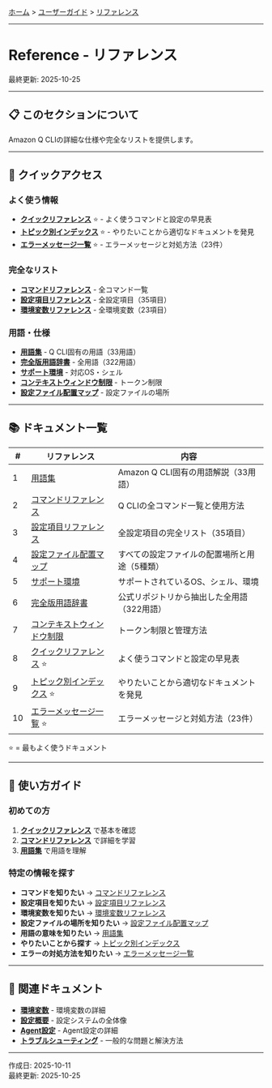 [ホーム](../../README.md) > [ユーザーガイド](../README.md) > [リファレンス](README.md)

---

# Reference - リファレンス

最終更新: 2025-10-25

---

## 📋 このセクションについて

Amazon Q CLIの詳細な仕様や完全なリストを提供します。

---

## 🚀 クイックアクセス

### よく使う情報

- **[クイックリファレンス](08_quick-reference.md)** ⭐ - よく使うコマンドと設定の早見表
- **[トピック別インデックス](09_topic-index.md)** ⭐ - やりたいことから適切なドキュメントを発見
- **[エラーメッセージ一覧](10_error-messages.md)** ⭐ - エラーメッセージと対処方法（23件）

### 完全なリスト

- **[コマンドリファレンス](02_commands.md)** - 全コマンド一覧
- **[設定項目リファレンス](03_settings-reference.md)** - 全設定項目（35項目）
- **[環境変数リファレンス](../03_configuration/06_environment-variables.md)** - 全環境変数（23項目）

### 用語・仕様

- **[用語集](01_glossary.md)** - Q CLI固有の用語（33用語）
- **[完全版用語辞書](06_terminology-dictionary.md)** - 全用語（322用語）
- **[サポート環境](05_supported-environments.md)** - 対応OS・シェル
- **[コンテキストウィンドウ制限](07_context-window-limits.md)** - トークン制限
- **[設定ファイル配置マップ](04_configuration-file-locations.md)** - 設定ファイルの場所

---

## 📚 ドキュメント一覧

| # | リファレンス | 内容 |
|---|-------------|------|
| 1 | [用語集](01_glossary.md) | Amazon Q CLI固有の用語解説（33用語） |
| 2 | [コマンドリファレンス](02_commands.md) | Q CLIの全コマンド一覧と使用方法 |
| 3 | [設定項目リファレンス](03_settings-reference.md) | 全設定項目の完全リスト（35項目） |
| 4 | [設定ファイル配置マップ](04_configuration-file-locations.md) | すべての設定ファイルの配置場所と用途（5種類） |
| 5 | [サポート環境](05_supported-environments.md) | サポートされているOS、シェル、環境 |
| 6 | [完全版用語辞書](06_terminology-dictionary.md) | 公式リポジトリから抽出した全用語（322用語） |
| 7 | [コンテキストウィンドウ制限](07_context-window-limits.md) | トークン制限と管理方法 |
| 8 | [クイックリファレンス](08_quick-reference.md) ⭐ | よく使うコマンドと設定の早見表 |
| 9 | [トピック別インデックス](09_topic-index.md) ⭐ | やりたいことから適切なドキュメントを発見 |
| 10 | [エラーメッセージ一覧](10_error-messages.md) ⭐ | エラーメッセージと対処方法（23件） |

⭐ = 最もよく使うドキュメント

---

## 🎯 使い方ガイド

### 初めての方

1. **[クイックリファレンス](08_quick-reference.md)** で基本を確認
2. **[コマンドリファレンス](02_commands.md)** で詳細を学習
3. **[用語集](01_glossary.md)** で用語を理解

### 特定の情報を探す

- **コマンドを知りたい** → [コマンドリファレンス](02_commands.md)
- **設定項目を知りたい** → [設定項目リファレンス](03_settings-reference.md)
- **環境変数を知りたい** → [環境変数リファレンス](../03_configuration/06_environment-variables.md)
- **設定ファイルの場所を知りたい** → [設定ファイル配置マップ](04_configuration-file-locations.md)
- **用語の意味を知りたい** → [用語集](01_glossary.md)
- **やりたいことから探す** → [トピック別インデックス](09_topic-index.md)
- **エラーの対処方法を知りたい** → [エラーメッセージ一覧](10_error-messages.md)

---

## 🔗 関連ドキュメント

- **[環境変数](../03_configuration/06_environment-variables.md)** - 環境変数の詳細
- **[設定概要](../03_configuration/01_overview.md)** - 設定システムの全体像
- **[Agent設定](../03_configuration/03_agent-configuration.md)** - Agent設定の詳細
- **[トラブルシューティング](../06_troubleshooting/02_common-issues.md)** - 一般的な問題と解決方法

---

作成日: 2025-10-11  
最終更新: 2025-10-25
